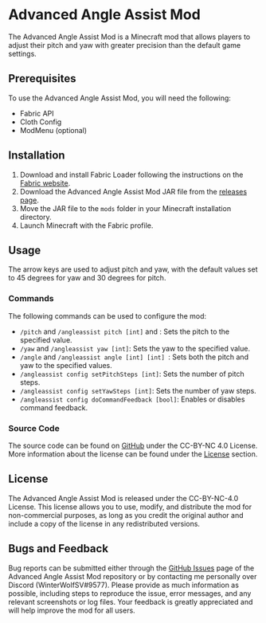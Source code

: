 # Advanced Angle Assist Mod

The Advanced Angle Assist Mod is a Minecraft mod that allows players to adjust their pitch and yaw with greater
precision than the default game settings.

## Prerequisites

To use the Advanced Angle Assist Mod, you will need the following:

- Fabric API
- Cloth Config
- ModMenu (optional)

## Installation

1. Download and install Fabric Loader following the instructions on the [Fabric website](https://fabricmc.net/use/).
2. Download the Advanced Angle Assist Mod JAR file from
   the [releases page](https://modrinth.com/mod/advancedangleassist/versions).
3. Move the JAR file to the `mods` folder in your Minecraft installation directory.
4. Launch Minecraft with the Fabric profile.

## Usage

The arrow keys are used to adjust pitch and yaw, with the default values set to 45 degrees for yaw and 30 degrees for
pitch.

### Commands

The following commands can be used to configure the mod:

- `/pitch` and `/angleassist pitch [int]` and : Sets the pitch to the specified value.
- `/yaw` and `/angleassist yaw [int]`: Sets the yaw to the specified value.
- `/angle` and `/angleassist angle [int] [int] `: Sets both the pitch and yaw to the specified values.
- `/angleassist config setPitchSteps [int]`: Sets the number of pitch steps.
- `/angleassist config setYawSteps [int]`: Sets the number of yaw steps.
- `/angleassist config doCommandFeedback [bool]`: Enables or disables command feedback.

### Source Code

The source code can be found on [GitHub](https://github.com/WinterWolfSV/Advanced-Angle-Assist) under the CC-BY-NC 4.0
License. More information about the license can be found under the [License](#license) section.

## License

The Advanced Angle Assist Mod is released under the CC-BY-NC-4.0 License. This license allows you to use, modify, and
distribute the mod for non-commercial purposes, as long as you credit the original author and include a copy of the
license in any redistributed versions.

## Bugs and Feedback

Bug reports can be submitted either through the
[GitHub Issues](https://github.com/WinterWolfSV/Advanced-Angle-Assist/issues)
page of the Advanced Angle Assist Mod repository or by contacting me personally over Discord (WinterWolfSV#9577). Please
provide as much information as possible, including steps to reproduce the issue, error messages, and any relevant
screenshots or log files. Your feedback is greatly appreciated and will help improve the mod for all users.
